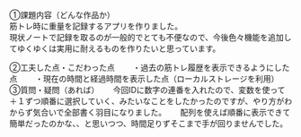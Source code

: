 ①課題内容（どんな作品か）  
筋トレ時に重量を記録するアプリを作りました。  
現状ノートで記録を取るのが一般的でとても不便なので、今後色々機能を追加してゆくゆくは実用に耐えるものを作りたいと思っています。  
  
②工夫した点・こだわった点　　
・過去の筋トレ履歴を表示できるようにした点　　
・現在の時間と経過時間を表示した点（ローカルストレージを利用）　　
　　
③質問・疑問（あれば）　　
今回IDに数字の連番を入れたので、変数を使って＋１ずつ順番に選択していく、みたいなことをしたかったのですが、やり方がわからず気合いで全部書く羽目になりました。　　
配列を使えば順番に表示できて簡単だったのかな、、と思いつつ、時間足りずそこまで手が回りませんでした。
